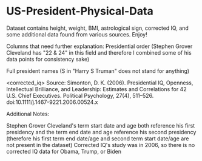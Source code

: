 # US-President-Physical-Data

Dataset contains height, weight, BMI, astrological sign, corrected IQ, and some additional data found from various sources. Enjoy!

Columns that need further explanation:
<order> Presidential order (Stephen Grover Cleveland has "22 & 24" in this field and therefore I combined some of his data points for consistency sake)

<name> Full president names (S in "Harry S Truman" does not stand for anything)

<corrected_iq> Source: Simonton, D. K. (2006). Presidential IQ, Openness, Intellectual Brilliance, and Leadership: Estimates and Correlations for 42 U.S. Chief Executives. Political Psychology, 27(4), 511–526. doi:10.1111/j.1467-9221.2006.00524.x

Additional Notes:

Stephen Grover Cleveland's term start date and age both reference his first presidency and the term end date and age reference his second presidency (therefore his first term end date/age and second term start date/age are not present in the dataset)
Corrected IQ's study was in 2006, so there is no corrected IQ data for Obama, Trump, or Biden
